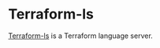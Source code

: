 # Terraform-ls

[Terraform-ls](https://github.com/hashicorp/terraform-ls) is a Terraform language server.

